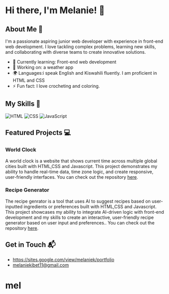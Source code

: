 # Hi there, I'm Melanie! 👋


## About Me 🚀

I'm a passionate aspiring junior web developer with experience in front-end web development. I love tackling complex problems, learning new skills, and collaborating with diverse teams to create innovative solutions.

- 🌱 Currently learning: Front-end web development 
- 🔭 Working on: a weather app
- 🌍 Languages:i speak English and Kiswahili fluently. I am proficient in HTML and CSS
- ⚡ Fun fact: I love crocheting and coloring.

## My Skills 🧠

![HTML](https://img.shields.io/badge/-HTML-E34F26?style=flat-square&logo=html5&logoColor=white)
![CSS](https://img.shields.io/badge/-CSS-1572B6?style=flat-square&logo=css3&logoColor=white)
![JavaScript](https://img.shields.io/badge/-JavaScript-F7DF1E?style=flat-square&logo=javascript&logoColor=black)


## Featured Projects 💻

### World Clock

A world clock is a website that shows current time across multiple global cities built with HTML,CSS and Javascript. This project demonstrates my ability to handle real-time data, time zone logic, and create responsive, user-friendly interfaces. You can check out the repository [here](https://world-clock-melanie.netlify.app/).

### Recipe Generator 

The recipe genrator is a tool that uses AI to suggest recipes based on user-inputted ingredients or preferences built with HTML,CSS and Javascript. This project showcases my ability to integrate AI-driven logic with front-end development and my skills to create an interactive, user-friendly recipe generator based on user input and preferences.. You can check out the repository [here](https://melanie-recipe-generator.netlify.app/).

## Get in Touch 📬

- https://sites.google.com/view/melaniek/portfolio
- melaniekibet11@gmail.com


# mel
